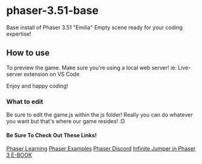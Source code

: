 # phaser-3.51-base
Base install of Phaser 3.51 "Emilia"
Empty scene ready for your coding expertise! 

## How to use
To preview the game. Make sure you're using a local web server!
ie: Live-server extension on VS Code

Enjoy and happy coding!

### What to edit
Be sure to edit the game.js within the js folder!
Really you can do whatever you want but that's where our game resides! :D

#### Be Sure To Check Out These Links!
[Phaser Learning](https://phaser.io/learn)
[Phaser Examples](https://phaser.io/examples)
[Phaser Discord](https://phaser.io/community/discord)
[Infinite Jumper in Phaser 3 E-BOOK](https://ourcade.co/books/infinite-jumper-phaser3)
